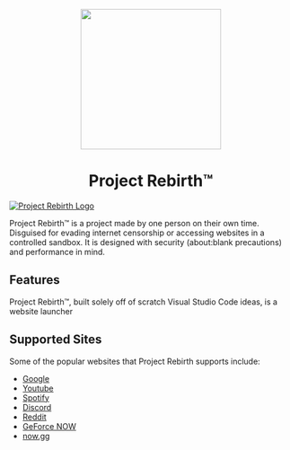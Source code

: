 <p align="center"><img src="https://raw.githubusercontent.com/gr3hem/Rebirth/main/R.png" height="250"></p>

<h1 align="center">Project Rebirth™</h1>

<a href="https://raw.githubusercontent.com/gr3hem/Rebirth/main/R.png"><img src="https://img.shields.io/npm/v/@titaniumnetwork-dev/ultraviolet.svg?maxAge=3600" alt="Project Rebirth Logo" /></a>

Project Rebirth™ is a project made by one person on their own time. Disguised for evading internet censorship or accessing websites in a controlled sandbox. It is designed with security (about:blank precautions) and performance in mind.
## Features

Project Rebirth™, built solely off of scratch Visual Studio Code ideas, is a website launcher

## Supported Sites

Some of the popular websites that Project Rebirth supports include:

-   [Google](https://google.com)
-   [Youtube](https://www.youtube.com)
-   [Spotify](https://spotify.com)
-   [Discord](https://discord.com)
-   [Reddit](https://reddit.com)
-   [GeForce NOW](https://play.geforcenow.com/)
-   [now.gg](https://now.gg)




